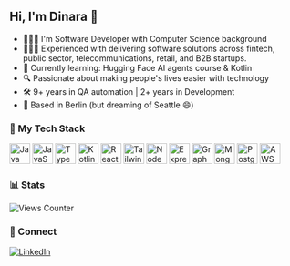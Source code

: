 ## Hi, I'm Dinara 👋

<!--
**dinarabs/dinarabs** is a ✨ _special_ ✨ repository because its `README.md` (this file) appears on your GitHub profile.

Here are some ideas to get you started:

- 🔭 I’m currently working on ...
- 🌱 I’m currently learning ...
- 👯 I’m looking to collaborate on ...
- 🤔 I’m looking for help with ...
- 💬 Ask me about ...
- 📫 How to reach me: ...
- 😄 Pronouns: ...
- ⚡ Fun fact: ...
-->
- 👩🏻‍💻 I'm Software Developer with Computer Science background
- 👷🏻‍♀️ Experienced with delivering software solutions across fintech, public sector, telecommunications, retail, and B2B startups.
- 🌱 Currently learning: Hugging Face AI agents course & Kotlin
- 🔍 Passionate about making people's lives easier with technology
- 🛠️ 9+ years in QA automation | 2+ years in Development
- 📍 Based in Berlin (but dreaming of Seattle 😄)

### 🧰 My Tech Stack


<p align="left">
<a href="https://www.java.com/" target="_blank" rel="noreferrer"><img src="https://raw.githubusercontent.com/danielcranney/readme-generator/main/public/icons/skills/java-colored.svg" width="36" height="36" alt="Java" /></a>
<a href="https://developer.mozilla.org/en-US/docs/Web/JavaScript" target="_blank" rel="noreferrer"><img src="https://raw.githubusercontent.com/danielcranney/readme-generator/main/public/icons/skills/javascript-colored.svg" width="36" height="36" alt="JavaScript" /></a>
<a href="https://www.typescriptlang.org/" target="_blank" rel="noreferrer"><img src="https://raw.githubusercontent.com/danielcranney/readme-generator/main/public/icons/skills/typescript-colored.svg" width="36" height="36" alt="TypeScript" /></a>
<a href="https://kotlinlang.org/" target="_blank" rel="noreferrer"><img src="https://raw.githubusercontent.com/danielcranney/readme-generator/main/public/icons/skills/kotlin-colored.svg" width="36" height="36" alt="Kotlin" /></a>
<a href="https://reactjs.org/" target="_blank" rel="noreferrer"><img src="https://raw.githubusercontent.com/danielcranney/readme-generator/main/public/icons/skills/react-colored.svg" width="36" height="36" alt="React" /></a>
<a href="https://tailwindcss.com/" target="_blank" rel="noreferrer"><img src="https://raw.githubusercontent.com/danielcranney/readme-generator/main/public/icons/skills/tailwindcss-colored.svg" width="36" height="36" alt="TailwindCSS" /></a>
<a href="https://nodejs.org/en/" target="_blank" rel="noreferrer"><img src="https://raw.githubusercontent.com/danielcranney/readme-generator/main/public/icons/skills/nodejs-colored.svg" width="36" height="36" alt="NodeJS" /></a>
<a href="https://expressjs.com/" target="_blank" rel="noreferrer"><img src="https://raw.githubusercontent.com/danielcranney/readme-generator/main/public/icons/skills/express-colored.svg" width="36" height="36" alt="Express" /></a>
<a href="https://graphql.org/" target="_blank" rel="noreferrer"><img src="https://raw.githubusercontent.com/danielcranney/readme-generator/main/public/icons/skills/graphql-colored.svg" width="36" height="36" alt="GraphQL" /></a>
<a href="https://www.mongodb.com/" target="_blank" rel="noreferrer"><img src="https://raw.githubusercontent.com/danielcranney/readme-generator/main/public/icons/skills/mongodb-colored.svg" width="36" height="36" alt="MongoDB" /></a>
<a href="https://www.postgresql.org/" target="_blank" rel="noreferrer"><img src="https://raw.githubusercontent.com/danielcranney/readme-generator/main/public/icons/skills/postgresql-colored.svg" width="36" height="36" alt="PostgreSQL" /></a>
<a href="https://aws.amazon.com/" target="_blank" rel="noreferrer">
  <img src="https://upload.wikimedia.org/wikipedia/commons/9/93/Amazon_Web_Services_Logo.svg" width="36" height="36" alt="AWS" />
</a>
</p>

### 📊 Stats

![Views Counter](https://views-counter.vercel.app/badge?pageId=https%3A%2F%2Fgithub%2Ecom%2Fdinarabs&leftColor=000000&rightColor=0adb3f&type=unique&label=Visitors&style=none)

<!--<a href="http://www.github.com/dinarabs"><img src="https://github-readme-stats.vercel.app/api?username=dinarabs&show_icons=true&count_private=true&hide_border=true&bg_color=000000&title_color=00FF00&text_color=00FF00&icon_color=00FF00" alt="dinarabs's GitHub stats"/></a>
<a href="http://www.github.com/dinarabs">
  <img src="https://github-readme-streak-stats.herokuapp.com/?user=dinarabs&background=000000&hide_border=true&stroke=00FF00&ring=00FF00&fire=00FF00&currStreakNum=00FF00&currStreakLabel=00FF00&sideNums=00FF00&sideLabels=00FF00&dates=00FF00" 
    alt="dinarabs's GitHub streak" /></a>

<a href="http://www.github.com/dinarabs"><img src="https://github-readme-activity-graph.vercel.app/graph?username=dinarabs&bg_color=000000&color=4c839e&line=8b8adb&point=b8b7f0&area=true&hide_border=true&custom_title=GitHub%20Activity%20Graph" alt="Github Activity Graph" /></a>


<a href="https://github.com/dinarabs" align="left"><img src="https://github-readme-stats.vercel.app/api/top-langs/?locale=en&hide_title=false&layout=compact&card_width=320&langs_count=9&theme=vision-friendly-dark&hide_border=true&username=dinarabs&title_color=0891b2" alt="Top Languages" /></a>-->

### 🔗 Connect
[![LinkedIn](https://img.shields.io/badge/-LinkedIn-0077B5?style=flat-square&logo=linkedin)](https://linkedin.com/in/YOUR-LINK)
